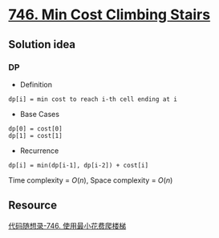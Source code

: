 # [746. Min Cost Climbing Stairs](https://leetcode.com/problems/min-cost-climbing-stairs/description/)

## Solution idea

### DP

* Definition
```
dp[i] = min cost to reach i-th cell ending at i
```
* Base Cases
```
dp[0] = cost[0]
dp[1] = cost[1]
```
* Recurrence
```
dp[i] = min(dp[i-1], dp[i-2]) + cost[i]
```

Time complexity = $O(n)$, Space complexity = $O(n)$

## Resource
[代码随想录-746. 使用最小花费爬楼梯](https://github.com/youngyangyang04/leetcode-master/blob/master/problems/0746.%E4%BD%BF%E7%94%A8%E6%9C%80%E5%B0%8F%E8%8A%B1%E8%B4%B9%E7%88%AC%E6%A5%BC%E6%A2%AF.md)